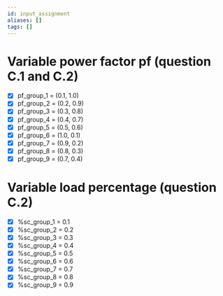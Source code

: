 ```yaml
---
id: input_assignment
aliases: []
tags: []
---
```


# Variable power factor pf (question C.1 and C.2)

- [x] pf_group_1 = (0.1, 1.0)
- [x] pf_group_2 = (0.2, 0.9)
- [x] pf_group_3 = (0.3, 0.8)
- [x] pf_group_4 = (0.4, 0.7)
- [x] pf_group_5 = (0.5, 0.6)
- [x] pf_group_6 = (1.0, 0.1)
- [x] pf_group_7 = (0.9, 0.2)
- [x] pf_group_8 = (0.8, 0.3)
- [x] pf_group_9 = (0.7, 0.4)

# Variable load percentage (question C.2)

- [x] %sc_group_1 = 0.1
- [x] %sc_group_2 = 0.2
- [x] %sc_group_3 = 0.3
- [x] %sc_group_4 = 0.4
- [x] %sc_group_5 = 0.5
- [x] %sc_group_6 = 0.6
- [x] %sc_group_7 = 0.7
- [x] %sc_group_8 = 0.8
- [x] %sc_group_9 = 0.9
